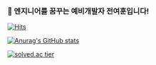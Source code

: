 ### 🐥 엔지니어를 꿈꾸는 예비개발자 전여훈입니다!

[![Hits](https://hits.seeyoufarm.com/api/count/incr/badge.svg?url=https%3A%2F%2Fgithub.com%2Fgjbae1212%2Fhit-counter&count_bg=%234A75FF&title_bg=%23FDFDFC&icon=&icon_color=%23E7E7E7&title=%F0%9F%91%8B&edge_flat=true)](https://hits.seeyoufarm.com)

[![Anurag's GitHub stats](https://github-readme-stats.vercel.app/api?username=jeonyeohun)](https://github.com/anuraghazra/github-readme-stats)

[![solved.ac tier](http://mazassumnida.wtf/api/v2/generate_badge?boj=hunihun956)](https://solved.ac/hunihun956)

